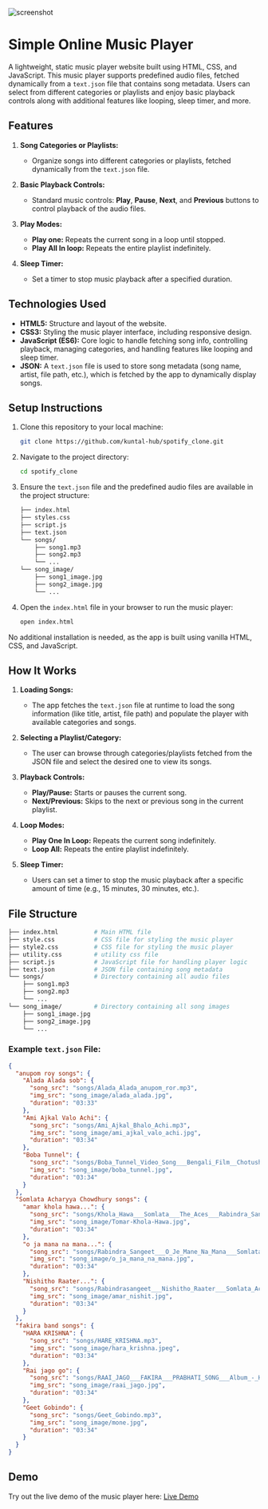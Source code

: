 ﻿![screenshot](https://portfolio-v2-sigma-eight-85.vercel.app/Screenshot%20(114)-min.png)
 
# Simple Online Music Player

A lightweight, static music player website built using HTML, CSS, and JavaScript. This music player supports predefined audio files, fetched dynamically from a `text.json` file that contains song metadata. Users can select from different categories or playlists and enjoy basic playback controls along with additional features like looping, sleep timer, and more.

## Features

1. **Song Categories or Playlists:**
   - Organize songs into different categories or playlists, fetched dynamically from the `text.json` file.
2. **Basic Playback Controls:**

   - Standard music controls: **Play**, **Pause**, **Next**, and **Previous** buttons to control playback of the audio files.

3. **Play Modes:**

   - **Play one:** Repeats the current song in a loop until stopped.
   - **Play All In loop:** Repeats the entire playlist indefinitely.

4. **Sleep Timer:**
   - Set a timer to stop music playback after a specified duration.

## Technologies Used

- **HTML5:** Structure and layout of the website.
- **CSS3:** Styling the music player interface, including responsive design.
- **JavaScript (ES6):** Core logic to handle fetching song info, controlling playback, managing categories, and handling features like looping and sleep timer.
- **JSON:** A `text.json` file is used to store song metadata (song name, artist, file path, etc.), which is fetched by the app to dynamically display songs.

## Setup Instructions

1. Clone this repository to your local machine:

   ```bash
   git clone https://github.com/kuntal-hub/spotify_clone.git
   ```

2. Navigate to the project directory:

   ```bash
   cd spotify_clone
   ```

3. Ensure the `text.json` file and the predefined audio files are available in the project structure:

   ```bash
   ├── index.html
   ├── styles.css
   ├── script.js
   ├── text.json
   └── songs/
       ├── song1.mp3
       ├── song2.mp3
       └── ...
   └── song_image/
       ├── song1_image.jpg
       ├── song2_image.jpg
       └── ...
   ```

4. Open the `index.html` file in your browser to run the music player:
   ```bash
   open index.html
   ```

No additional installation is needed, as the app is built using vanilla HTML, CSS, and JavaScript.

## How It Works

1. **Loading Songs:**

   - The app fetches the `text.json` file at runtime to load the song information (like title, artist, file path) and populate the player with available categories and songs.

2. **Selecting a Playlist/Category:**

   - The user can browse through categories/playlists fetched from the JSON file and select the desired one to view its songs.

3. **Playback Controls:**
   - **Play/Pause:** Starts or pauses the current song.
   - **Next/Previous:** Skips to the next or previous song in the current playlist.
4. **Loop Modes:**

   - **Play One In Loop:** Repeats the current song indefinitely.
   - **Loop All:** Repeats the entire playlist indefinitely.

5. **Sleep Timer:**
   - Users can set a timer to stop the music playback after a specific amount of time (e.g., 15 minutes, 30 minutes, etc.).

## File Structure

```bash
├── index.html          # Main HTML file
├── style.css           # CSS file for styling the music player
├── style2.css          # CSS file for styling the music player
├── utility.css         # utility css file
├── script.js           # JavaScript file for handling player logic
├── text.json           # JSON file containing song metadata
└── songs/              # Directory containing all audio files
    ├── song1.mp3
    ├── song2.mp3
    └── ...
└── song_image/         # Directory containing all song images
    ├── song1_image.jpg
    ├── song2_image.jpg
    └── ...
```

### Example `text.json` File:

```json
{
  "anupom roy songs": {
    "Alada Alada sob": {
      "song_src": "songs/Alada_Alada_anupom_ror.mp3",
      "img_src": "song_image/alada_alada.jpg",
      "duration": "03:33"
    },
    "Ami Ajkal Valo Achi": {
      "song_src": "songs/Ami_Ajkal_Bhalo_Achi.mp3",
      "img_src": "song_image/ami_ajkal_valo_achi.jpg",
      "duration": "03:34"
    },
    "Boba Tunnel": {
      "song_src": "songs/Boba_Tunnel_Video_Song___Bengali_Film__Chotushkone____Anupam_Roy.mp3",
      "img_src": "song_image/boba_tunnel.jpg",
      "duration": "03:34"
    }
  },
  "Somlata Acharyya Chowdhury songs": {
    "amar khola hawa...": {
      "song_src": "songs/Khola_Hawa___Somlata___The_Aces___Rabindra_Sangeet___Somlata_Acharyya_Chowdhury.mp3",
      "img_src": "song_image/Tomar-Khola-Hawa.jpg",
      "duration": "03:34"
    },
    "o ja mana na mana...": {
      "song_src": "songs/Rabindra_Sangeet___O_Je_Mane_Na_Mana___Somlata_Acharyya_Chowdhury___Somlata_And_The_Aces_.mp3",
      "img_src": "song_image/o_ja_mana_na_mana.jpg",
      "duration": "03:34"
    },
    "Nishitho Raater...": {
      "song_src": "songs/Rabindrasangeet___Nishitho_Raater___Somlata_Acharyya_Chowdhury___Somlata_And_The_Aces.mp3",
      "img_src": "song_image/amar_nishit.jpg",
      "duration": "03:34"
    }
  },
  "fakira band songs": {
    "HARA KRISHNA": {
      "song_src": "songs/HARE_KRISHNA.mp3",
      "img_src": "song_image/hara_krishna.jpeg",
      "duration": "03:34"
    },
    "Rai jago go": {
      "song_src": "songs/RAAI_JAGO___FAKIRA___PRABHATI_SONG___Album_-_HARE_KRISHNA___BENGALI_FOLK__2022.mp3",
      "img_src": "song_image/raai_jago.jpg",
      "duration": "03:34"
    },
    "Geet Gobindo": {
      "song_src": "songs/Geet_Gobindo.mp3",
      "img_src": "song_image/mone.jpg",
      "duration": "03:34"
    }
  }
}
```

## Demo

Try out the live demo of the music player here: [Live Demo](https://kuntal-hub.github.io/spotify_clone/)
